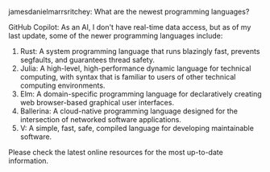 jamesdanielmarrsritchey: What are the newest programming languages?

GitHub Copilot: As an AI, I don't have real-time data access, but as of my last update, some of the newer programming languages include:

1. Rust: A system programming language that runs blazingly fast, prevents segfaults, and guarantees thread safety.
2. Julia: A high-level, high-performance dynamic language for technical computing, with syntax that is familiar to users of other technical computing environments.
3. Elm: A domain-specific programming language for declaratively creating web browser-based graphical user interfaces.
4. Ballerina: A cloud-native programming language designed for the intersection of networked software applications.
5. V: A simple, fast, safe, compiled language for developing maintainable software.

Please check the latest online resources for the most up-to-date information.